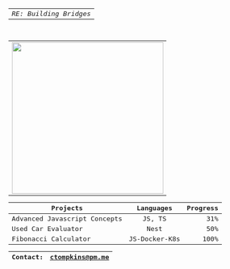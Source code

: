  <div align="center">
<kbd>
   <div align="center">
<div align="center">
    <table>
        <tr>
            <td>
                <em>RE: Building Bridges</em><br />
            </td>
        </tr>
    </table>
</div><br />
<div align="center" border="5px solid red">
    <table>
        <tr>
            <td>
                <!--<img src="https://user-images.githubusercontent.com/4887640/133912224-dcf8f361-3a8c-470e-9040-93477b05b4a6.gif" width="210px" />-->
                <img src="https://user-images.githubusercontent.com/4887640/134088264-37491b5d-d851-4b2e-94f1-58647f75fcb5.GIF" height="300px"/>
           </td>
        </tr>
    </table>
</div>
<div align="center">

| Projects   |    Languages     |  Progress |
|----------|:-------------:|------:|
| Advanced Javascript Concepts|  JS, TS | 31% |
| Used Car Evaluator |    Nest   |   50% |
| Fibonacci Calculator | JS-Docker-K8s |  100% |

 | Contact: | ctompkins@pm.me |
 |----------|:-------------:|
  
</div>
</div> 
    
</kbd>
    </div>

